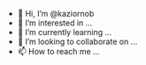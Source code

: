 - 👋 Hi, I’m @kaziornob
- 👀 I’m interested in ...
- 🌱 I’m currently learning ...
- 💞️ I’m looking to collaborate on ...
- 📫 How to reach me ...

<!---
kaziornob/kaziornob is a ✨ special ✨ repository because its `README.md` (this file) appears on your GitHub profile.
You can click the Preview link to take a look at your changes.
--->
